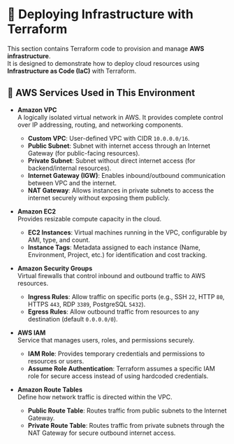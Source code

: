 # 🚀 Deploying Infrastructure with Terraform

This section contains Terraform code to provision and manage **AWS infrastructure**.  
It is designed to demonstrate how to deploy cloud resources using **Infrastructure as Code (IaC)** with Terraform.  

## 📌 AWS Services Used in This Environment

- **Amazon VPC**  
  A logically isolated virtual network in AWS. It provides complete control over IP addressing, routing, and networking components.  
  - **Custom VPC**: User-defined VPC with CIDR `10.0.0.0/16`.  
  - **Public Subnet**: Subnet with internet access through an Internet Gateway (for public-facing resources).  
  - **Private Subnet**: Subnet without direct internet access (for backend/internal resources).  
  - **Internet Gateway (IGW)**: Enables inbound/outbound communication between VPC and the internet.  
  - **NAT Gateway**: Allows instances in private subnets to access the internet securely without exposing them publicly.  

- **Amazon EC2**  
  Provides resizable compute capacity in the cloud.  
  - **EC2 Instances**: Virtual machines running in the VPC, configurable by AMI, type, and count.  
  - **Instance Tags**: Metadata assigned to each instance (Name, Environment, Project, etc.) for identification and cost tracking.  

- **Amazon Security Groups**  
  Virtual firewalls that control inbound and outbound traffic to AWS resources.  
  - **Ingress Rules**: Allow traffic on specific ports (e.g., SSH `22`, HTTP `80`, HTTPS `443`, RDP `3389`, PostgreSQL `5432`).  
  - **Egress Rules**: Allow outbound traffic from resources to any destination (default `0.0.0.0/0`).  

- **AWS IAM**  
  Service that manages users, roles, and permissions securely.  
  - **IAM Role**: Provides temporary credentials and permissions to resources or users.  
  - **Assume Role Authentication**: Terraform assumes a specific IAM role for secure access instead of using hardcoded credentials.  

- **Amazon Route Tables**  
  Define how network traffic is directed within the VPC.  
  - **Public Route Table**: Routes traffic from public subnets to the Internet Gateway.  
  - **Private Route Table**: Routes traffic from private subnets through the NAT Gateway for secure outbound internet access.  
